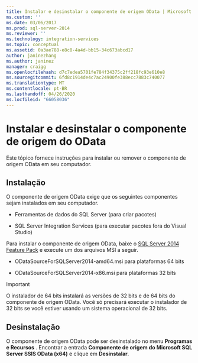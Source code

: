 ```yaml
---
title: Instalar e desinstalar o componente de origem OData | Microsoft Docs
ms.custom: ''
ms.date: 03/06/2017
ms.prod: sql-server-2014
ms.reviewer: ''
ms.technology: integration-services
ms.topic: conceptual
ms.assetid: 0a3ae788-e8c8-4a4d-bb15-34c673abcd17
author: janinezhang
ms.author: janinez
manager: craigg
ms.openlocfilehash: d7c7edea5701fe784f34375c2ff218fc93e610e8
ms.sourcegitcommit: 6fd8c1914de4c7ac24900fe388ecc7883c740077
ms.translationtype: MT
ms.contentlocale: pt-BR
ms.lasthandoff: 04/26/2020
ms.locfileid: "66058036"
---
```

# <a name="install-and-uninstall-odata-source-component"></a>Instalar e desinstalar o componente de origem do OData
  Este tópico fornece instruções para instalar ou remover o componente de origem OData em seu computador.  
  
## <a name="installation"></a>Instalação  
 O componente de origem OData exige que os seguintes componentes sejam instalados em seu computador.  
  
-   Ferramentas de dados do SQL Server (para criar pacotes)  
  
-   SQL Server Integration Services (para executar pacotes fora do Visual Studio)  
  
 Para instalar o componente de origem OData, baixe o [SQL Server 2014 Feature Pack](https://go.microsoft.com/fwlink/p/?LinkId=391999) e execute um dos arquivos MSI a seguir.  
  
-   ODataSourceForSQLServer2014-amd64.msi para plataformas 64 bits  
  
-   ODataSourceForSQLServer2014-x86.msi para plataformas 32 bits  
  
> [!IMPORTANT]  
>  O instalador de 64 bits instalará as versões de 32 bits e de 64 bits do componente de origem OData. Você só precisará executar o instalador de 32 bits se você estiver usando um sistema operacional de 32 bits.  
  
## <a name="uninstallation"></a>Desinstalação  
 O componente de origem OData pode ser desinstalado no menu **Programas e Recursos** . Encontrar a entrada **Componente de origem do Microsoft SQL Server SSIS OData (x64)** e clique em **Desinstalar**.  
  
  

